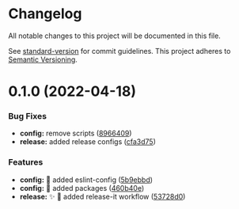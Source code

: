 # Changelog
All notable changes to this project will be documented in this file.

See [standard-version](https://github.com/conventional-changelog/standard-version) for commit
guidelines. This project adheres to [Semantic Versioning](https://semver.org/spec/v2.0.0.html).
# 0.1.0 (2022-04-18)


### Bug Fixes

* **config:** remove scripts ([8966409](https://github.com/fellwork/eslint/commit/8966409bc24b8acbfc5371ff0bc348b4ae1f01df))
* **release:** added release configs ([cfa3d75](https://github.com/fellwork/eslint/commit/cfa3d754f035f8e0a641bd81213d8265da79941d))


### Features

* **config:** :art: added eslint-config ([5b9ebbd](https://github.com/fellwork/eslint/commit/5b9ebbdbb40ad3f33b0097fbd14de1ca1bb75aec))
* **config:** :art: added packages ([460b40e](https://github.com/fellwork/eslint/commit/460b40e019d7799b23082a93fbff8c3d74a39d52))
* **release:** ✨ 🚀 added release-it workflow ([53728d0](https://github.com/fellwork/eslint/commit/53728d0b3409e6d866b43021aefbf1040adc4b15))
